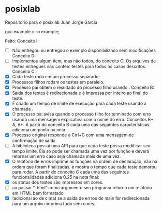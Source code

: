 # posixlab
Repositorio para o posixlab
Juan Jorge Garcia

gcc example.c -o example;

Feito:
  Conceito I:
  - [ ] Não entregou ou entregou o exemplo disponibilizado sem modificações
  Conceito D:
  - [ ] Implementou algum item, mas não todos, do conceito C. Os arquivos de testes entregues não contém testes para todos os casos descritos.
  Conceito C:
  - [x] Cada teste roda em um processo separado;
  - [x] Processos filhos rodam os testes em paralelo.
  - [x] Processo pai obtem o resultado do processo filho usando .
  Conceito B:
  - [x] Saída dos testes é redirecionada e é impressa por inteiro ao final do teste.
  - [x] É criado um tempo de limite de execução para cada teste usando a chamada .
  - [x] O processo pai avisa quando o processo filho for terminado com erro usando uma mensagem explicativa
  com o nome do erro.
  Conceitos B+, A, A+:
  A partir do conceito B cada uma das seguintes características adiciona um ponto na nota:
  - [x] Processo original responde a Ctrl+C com uma mensagem de confirmação de saída
  - [ ] A biblioteca possui uma API para que cada teste possa modificar seu tempo limite. Ela só pode ser
  chamada uma vez por função e deverá retornar um erro caso seja chamada mais de uma vez.
  - [x] O relatório de erros imprime as funções na ordem de declaração, não na ordem que foram finalizadas, e
  mostra o tempo que cada teste demorou para rodar.
  A partir do conceito C cada uma das seguintes funcionalidades adiciona 0.25 na nota final:
  - [x] os status dos testes são impressos em cores.
  - [ ] ao passar “-html” como argumento seu programa retorna um relatório em HTML bem formatado
  - [x] (adicional ao de cima) se a saída de errros do main for redirecionada para um arquivo imprima tudo sem cores.
